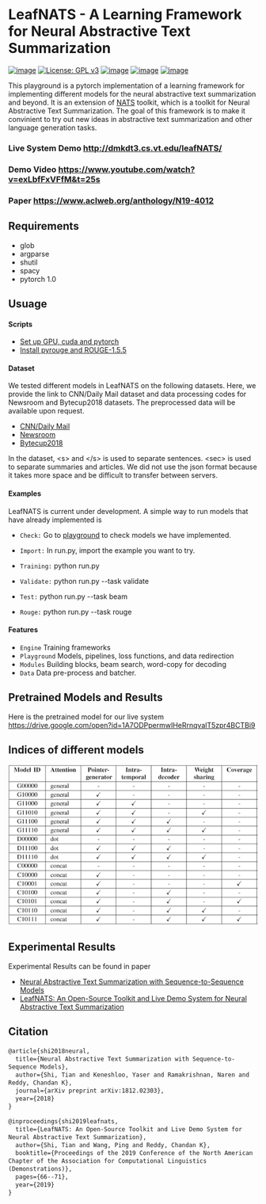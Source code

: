 # LeafNATS - A Learning Framework for Neural Abstractive Text Summarization

[![image](https://img.shields.io/badge/Made%20with-Python-1f425f.svg)](https://www.python.org/)
[![License: GPL v3](https://img.shields.io/badge/License-GPLv3-blue.svg)](https://www.gnu.org/licenses/gpl-3.0)
[![image](https://img.shields.io/github/contributors/Naereen/StrapDown.js.svg)](https://github.com/tshi04/LeafNATS/graphs/contributors)
[![image](https://img.shields.io/github/issues/Naereen/StrapDown.js.svg)](https://github.com/tshi04/LeafNATS/issues)
[![image](https://img.shields.io/badge/arXiv-1805.09461-red.svg?style=flat)](https://arxiv.org/abs/1812.02303)

This playground is a pytorch implementation of a learning framework for implementing different models for the neural abstractive text summarization and beyond. 
It is an extension of [NATS](https://github.com/tshi04/NATS) toolkit, which is a toolkit for Neural Abstractive Text Summarization. 
The goal of this framework is to make it convinient to try out new ideas in abstractive text summarization and other language generation tasks.

### Live System Demo http://dmkdt3.cs.vt.edu/leafNATS/

### Demo Video https://www.youtube.com/watch?v=exLbfFxVFfM&t=25s

### Paper https://www.aclweb.org/anthology/N19-4012

## Requirements

- glob
- argparse
- shutil
- spacy
- pytorch 1.0

## Usuage

#### Scripts

- [Set up GPU, cuda and pytorch](https://github.com/tshi04/LeafNATS/tree/master/LeafNATS/tools/config_server)
- [Install pyrouge and ROUGE-1.5.5](https://github.com/tshi04/LeafNATS/tree/master/LeafNATS/tools/rouge_package)

#### Dataset

We tested different models in LeafNATS on the following datasets. Here, we provide the link to CNN/Daily Mail dataset and data processing codes for Newsroom and Bytecup2018 datasets. The preprocessed data will be available upon request.
- [CNN/Daily Mail](https://github.com/abisee/pointer-generator)
- [Newsroom](https://github.com/tshi04/LeafNATS/tree/master/LeafNATS/tools/newsroom_process)
- [Bytecup2018](https://github.com/tshi04/LeafNATS/tree/master/LeafNATS/tools/bytecup_process)

In the dataset, \<s\> and \</s\> is used to separate sentences. \<sec\> is used to separate summaries and articles. We did not use the json format because it takes more space and be difficult to transfer between servers.

#### Examples

LeafNATS is current under development. A simple way to run models that have already implemented is
- ```Check:``` Go to [playground](https://github.com/tshi04/LeafNATS/tree/master/LeafNATS/playground) to check models we have implemented.

- ```Import:``` In run.py, import the example you want to try.

- ```Training:``` python run.py 

- ```Validate:``` python run.py --task validate

- ```Test:``` python run.py --task beam

- ```Rouge:``` python run.py --task rouge

#### Features

- ```Engine``` Training frameworks
- ```Playground``` Models, pipelines, loss functions, and data redirection
- ```Modules``` Building blocks, beam search, word-copy for decoding
- ```Data``` Data pre-process and batcher.

## Pretrained Models and Results
Here is the pretrained model for our live system 
https://drive.google.com/open?id=1A7ODPpermwIHeRrnqvalT5zpr4BCTBi9

## Indices of different models

<p align="left">
  <img src="figure/modelIndex.png" width="600" title="The Model" alt="Cannot Access">
</p>

## Experimental Results
Experimental Results can be found in paper
- [Neural Abstractive Text Summarization with Sequence-to-Sequence Models](https://arxiv.org/pdf/1812.02303.pdf)
- [LeafNATS: An Open-Source Toolkit and Live Demo System for Neural Abstractive Text Summarization](https://www.aclweb.org/anthology/N19-4012)

## Citation

```
@article{shi2018neural,
  title={Neural Abstractive Text Summarization with Sequence-to-Sequence Models},
  author={Shi, Tian and Keneshloo, Yaser and Ramakrishnan, Naren and Reddy, Chandan K},
  journal={arXiv preprint arXiv:1812.02303},
  year={2018}
}
```
```
@inproceedings{shi2019leafnats,
  title={LeafNATS: An Open-Source Toolkit and Live Demo System for Neural Abstractive Text Summarization},
  author={Shi, Tian and Wang, Ping and Reddy, Chandan K},
  booktitle={Proceedings of the 2019 Conference of the North American Chapter of the Association for Computational Linguistics (Demonstrations)},
  pages={66--71},
  year={2019}
}
```
